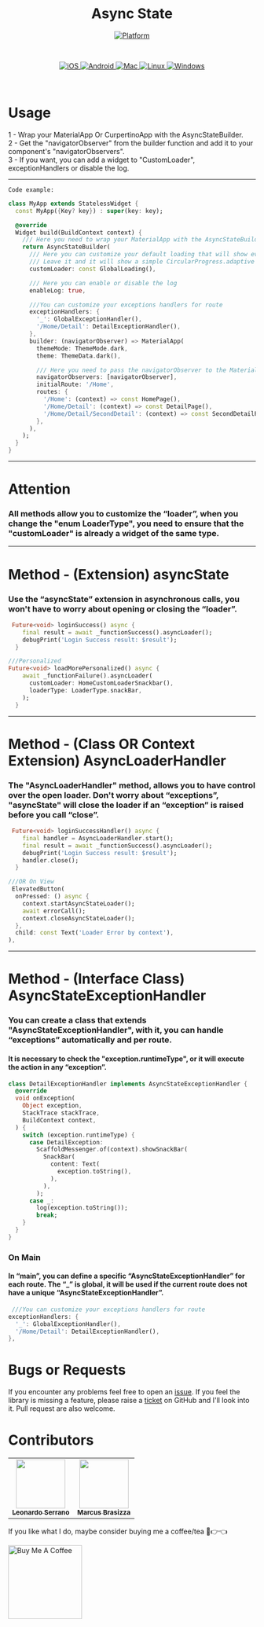 <h1 align="center">Async State</h1>

<p align="center">
  <a href="https://flutter.dev">
    <img src="https://img.shields.io/badge/Platform-Flutter-02569B?logo=flutter"
      alt="Platform" />
  </a>
</p><br>
<p align="center">
  <a href="">
    <img src="https://img.shields.io/badge/Platform-Flutter-02569B?logo=iOS"
      alt="iOS" />
  </a>
  <a href="">
    <img src="https://img.shields.io/badge/Platform-Flutter-02569B?logo=Android"
      alt="Android" />
  </a>
  <a href="">
    <img src="https://img.shields.io/badge/Platform-Flutter-02569B?logo=macOS"
      alt="Mac" />
  </a><a href="">
    <img src="https://img.shields.io/badge/Platform-Flutter-02569B?logo=Linux"
      alt="Linux" />
  </a>
   </a><a href="">
    <img src="https://img.shields.io/badge/Platform-Flutter-02569B?logo=Windows"
      alt="Windows" />
  </a>
</p><br>

<!-- # Where this package works!
 [x] **Android** <br>
 [x] **IOS**<br>
 [x] **Web**<br>
 [x] **Macos**<br>
 [-] **Linux** (not tested yet)<br> 
 [-] **Windows** (not tested yet)<br>-->

# Usage 
 <body>
  1 - Wrap your MaterialApp Or CurpertinoApp with the AsyncStateBuilder.<br />
  2 - Get the "navigatorObserver" from the builder function and add it to your component's "navigatorObservers".<br />
  3 - If you want, you can add a widget to "CustomLoader", exceptionHandlers or disable the log.<br /> 
 </body>

--------------
`Code example:`
```dart
class MyApp extends StatelessWidget {
  const MyApp({Key? key}) : super(key: key);

  @override
  Widget build(BuildContext context) {
    /// Here you need to wrap your MaterialApp with the AsyncStateBuilder
    return AsyncStateBuilder(
      /// Here you can customize your default loading that will show every transaction
      /// Leave it and it will show a simple CircularProgress.adaptive indicator
      customLoader: const GlobalLoading(),

      /// Here you can enable or disable the log
      enableLog: true,

      ///You can customize your exceptions handlers for route
      exceptionHandlers: {
        '_': GlobalExceptionHandler(),
        '/Home/Detail': DetailExceptionHandler(),
      },
      builder: (navigatorObserver) => MaterialApp(
        themeMode: ThemeMode.dark,
        theme: ThemeData.dark(),

        /// Here you need to pass the navigatorObserver to the MaterialApp
        navigatorObservers: [navigatorObserver],
        initialRoute: '/Home',
        routes: {
          '/Home': (context) => const HomePage(),
          '/Home/Detail': (context) => const DetailPage(),
          '/Home/Detail/SecondDetail': (context) => const SecondDetailPage(),
        },
      ),
    );
  }
} 
```

-------------------------------------------------------------------------------------
# Attention
### All methods allow you to customize the “loader”, when you change the "enum LoaderType", you need to ensure that the "customLoader" is already a widget of the same type.
-------------------------------------------------------------------------------------
# Method - (Extension) asyncState
###  Use the “asyncState” extension in asynchronous calls, you won't have to worry about opening or closing the “loader”.
```dart
 Future<void> loginSuccess() async {
    final result = await _functionSuccess().asyncLoader();
    debugPrint('Login Success result: $result');
  }

///Personalized
Future<void> loadMorePersonalized() async {
    await _functionFailure().asyncLoader(
      customLoader: HomeCustomLoaderSnackbar(),
      loaderType: LoaderType.snackBar,
    );
  }
```
-------------------------------------------------------------------------------------
# Method - (Class OR Context Extension) AsyncLoaderHandler
### The "AsyncLoaderHandler" method, allows you to have control over the open loader. Don't worry about “exceptions”, "asyncState" will close the loader if an “exception” is raised before you call “close”.
```dart
 Future<void> loginSuccessHandler() async {
    final handler = AsyncLoaderHandler.start();
    final result = await _functionSuccess().asyncLoader();
    debugPrint('Login Success result: $result');
    handler.close();
  }

///OR On View
 ElevatedButton(
  onPressed: () async {
    context.startAsyncStateLoader();
    await errorCall();
    context.closeAsyncStateLoader();
  },
  child: const Text('Loader Error by context'),
),
```
-------------------------------------------------------------------------------------
# Method - (Interface Class) AsyncStateExceptionHandler
### You can create a class that extends "AsyncStateExceptionHandler", with it, you can handle “exceptions” automatically and per route.
#### It is necessary to check the "exception.runtimeType", or it will execute the action in any “exception”.
```dart
class DetailExceptionHandler implements AsyncStateExceptionHandler {
  @override
  void onException(
    Object exception,
    StackTrace stackTrace,
    BuildContext context,
  ) {
    switch (exception.runtimeType) {
      case DetailException:
        ScaffoldMessenger.of(context).showSnackBar(
          SnackBar(
            content: Text(
              exception.toString(),
            ),
          ),
        );
      case _:
        log(exception.toString());
        break;
    }
  }
}
```
### On Main
#### In “main”, you can define a specific “AsyncStateExceptionHandler” for each route. The “_” is global, it will be used if the current route does not have a unique “AsyncStateExceptionHandler”.
```dart
 ///You can customize your exceptions handlers for route
exceptionHandlers: {
  '_': GlobalExceptionHandler(),
  '/Home/Detail': DetailExceptionHandler(),
},
```

# Bugs or Requests

If you encounter any problems feel free to open an [issue](https://github.com/DevLSerrano/asyncstate/issues). If you feel the library is missing a feature, please raise a [ticket](https://github.com/DevLSerrano/asyncstate/pulls) on GitHub and I'll look into it. Pull request are also welcome.

# Contributors

<!-- ALL-CONTRIBUTORS-LIST:START - Do not remove or modify this section -->
<!-- prettier-ignore-start -->
<!-- markdownlint-disable -->
<table>
  <tr>
    <td align="center"><a href="https://github.com/DevLSerrano"><img src="https://avatars.githubusercontent.com/u/62712813?v=4" width="100px;" alt=""/><br /><sub><b>Leonardo Serrano</b></sub></a><br /><a href="" title="Dev"></a></td>
    <td align="center"><a href="https://github.com/brasizza"><img src="https://avatars.githubusercontent.com/u/26041910?v=4" width="100px;" alt=""/><br /><sub><b>Marcus Brasizza</b></sub></a><br /><a href="" title="Dev"></a></td>
  </tr>
</table>

If you like what I do, maybe consider buying me a coffee/tea 🥺👉👈

<a href="https://www.buymeacoffee.com/leonardoserrano" target="_blank"><img src="https://cdn.buymeacoffee.com/buttons/v2/default-red.png" alt="Buy Me A Coffee" width="150" ></a>

<!-- markdownlint-restore -->
<!-- prettier-ignore-end -->

<!-- ALL-CONTRIBUTORS-LIST:END -->
 
